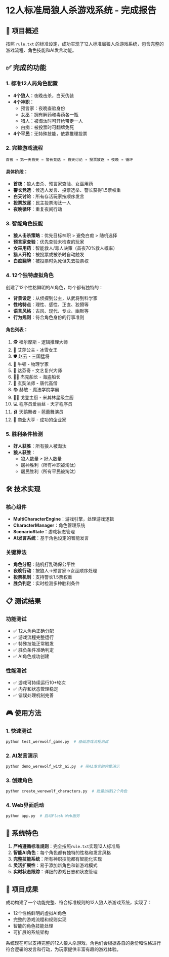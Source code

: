 # 12人标准局狼人杀游戏系统 - 完成报告

## 🎯 项目概述

按照 `rule.txt` 的标准设定，成功实现了12人标准局狼人杀游戏系统，包含完整的游戏流程、角色技能和AI发言功能。

## ✅ 完成的功能

### 1. 标准12人局角色配置
- **4个狼人**：夜晚击杀，白天伪装
- **4个神职**：
  - 预言家：夜晚查验身份
  - 女巫：拥有解药和毒药各一瓶
  - 猎人：被淘汰时可开枪带走一人
  - 白痴：被投票时可翻牌免死
- **4个平民**：无特殊技能，依靠推理投票

### 2. 完整游戏流程
```
首夜 → 第一天白天 → 警长竞选 → 白天讨论 → 投票放逐 → 夜晚 → 循环
```

#### 具体阶段：
- **首夜**：狼人击杀、预言家查验、女巫用药
- **警长竞选**：候选人发言、投票选举、警长获得1.5票权重
- **白天讨论**：所有存活玩家按顺序发言
- **投票放逐**：民主投票淘汰一人
- **夜晚循环**：重复夜间行动

### 3. 智能角色技能
- **狼人击杀策略**：优先目标神职 > 避免白痴 > 随机选择
- **预言家查验**：优先查验未检查的玩家
- **女巫用药**：智能救人/毒人决策（首夜70%救人概率）
- **猎人开枪**：被投票或被杀时自动触发
- **白痴翻牌**：被投票时免死但失去投票权

### 4. 12个独特虚拟角色
创建了12个性格鲜明的AI角色，每个都有独特的：
- **背景设定**：从侦探到公主，从武将到科学家
- **性格特点**：理性、感性、正直、狡猾等
- **语言风格**：古风、现代、专业、幽默等
- **行为规则**：符合角色身份的行事准则

#### 角色列表：
1. 🕵️ 福尔摩斯 - 逻辑推理大师
2. 👸 艾莎公主 - 冰雪女王  
3. 🛡️ 赵云 - 三国猛将
4. 🔬 牛顿 - 物理学家
5. 🎨 达芬奇 - 文艺复兴大师
6. 🏴‍☠️ 杰克船长 - 海盗船长
7. 🙏 玄奘法师 - 唐代高僧
8. 📚 赫敏 - 魔法学院学霸
9. 👨‍🍳 戈登主厨 - 米其林星级主厨
10. 💻 程序员爱丽丝 - 天才程序员
11. 🩰 天鹅舞者 - 芭蕾舞演员
12. 💼 商业大亨 - 成功的企业家

### 5. 胜利条件检测
- **好人获胜**：所有狼人被淘汰
- **狼人获胜**：
  - 狼人数量 ≥ 好人数量
  - 屠神胜利（所有神职被淘汰）
  - 屠民胜利（所有平民被淘汰）

## 🛠️ 技术实现

### 核心组件
- **MultiCharacterEngine**：游戏引擎，处理游戏逻辑
- **CharacterManager**：角色管理系统
- **ScenarioState**：游戏状态管理
- **AI发言系统**：基于角色设定的智能发言

### 关键算法
- **角色分配**：随机打乱确保公平性
- **夜晚行动**：按狼人→预言家→女巫顺序处理
- **投票机制**：支持警长1.5票权重
- **胜负判定**：实时检测多种胜利条件

## 📋 测试结果

### 功能测试
- ✅ 12人角色正确分配
- ✅ 游戏流程完整运行
- ✅ 特殊技能正常触发
- ✅ 胜负条件准确判定
- ✅ AI角色成功创建

### 性能测试
- ✅ 游戏可持续运行10+轮次
- ✅ 内存和状态管理稳定
- ✅ 错误处理机制完善

## 🎮 使用方法

### 1. 快速测试
```bash
python test_werewolf_game.py  # 基础游戏流程测试
```

### 2. AI发言演示
```bash
python demo_werewolf_with_ai.py  # 带AI发言的完整演示
```

### 3. 创建角色
```bash
python create_werewolf_characters.py  # 批量创建12个角色
```

### 4. Web界面启动
```bash
python app.py  # 启动Flask Web服务
```

## 🌟 系统特色

1. **严格遵循标准规则**：完全按照`rule.txt`实现12人标准局
2. **智能AI角色**：每个角色都有独特的性格和发言风格
3. **完整技能系统**：所有神职技能都有智能化实现
4. **灵活扩展性**：易于添加新角色和新游戏模式
5. **实时状态跟踪**：详细的游戏日志和状态管理

## 🎉 项目成果

成功构建了一个功能完整、符合标准规则的12人狼人杀游戏系统，实现了：
- 12个性格鲜明的虚拟AI角色
- 完整的游戏流程和规则实现
- 智能的角色技能处理
- 可扩展的系统架构

系统现在可以支持完整的12人狼人杀游戏，角色们会根据各自的身份和性格进行符合逻辑的发言和行动，为玩家提供丰富有趣的游戏体验。